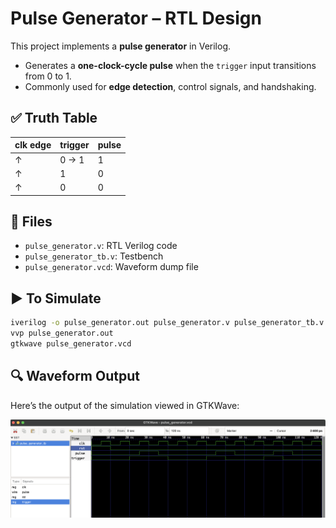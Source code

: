 # Pulse Generator – RTL Design

This project implements a **pulse generator** in Verilog.

- Generates a **one-clock-cycle pulse** when the `trigger` input transitions from 0 to 1.
- Commonly used for **edge detection**, control signals, and handshaking.

## ✅ Truth Table

| clk edge | trigger | pulse |
|----------|---------|--------|
| ↑        | 0 → 1   | 1      |
| ↑        | 1       | 0      |
| ↑        | 0       | 0      |

## 📂 Files

- `pulse_generator.v`: RTL Verilog code
- `pulse_generator_tb.v`: Testbench
- `pulse_generator.vcd`: Waveform dump file

## ▶️ To Simulate

```bash
iverilog -o pulse_generator.out pulse_generator.v pulse_generator_tb.v
vvp pulse_generator.out
gtkwave pulse_generator.vcd
```
## 🔍 Waveform Output

Here’s the output of the simulation viewed in GTKWave:

![Waveform](pulse_generator.png)
